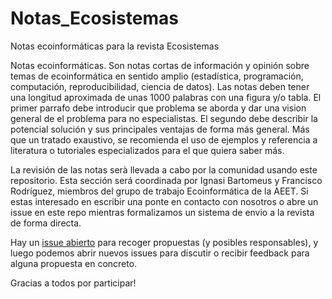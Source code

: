 # Notas_Ecosistemas
Notas ecoinformáticas para la revista Ecosistemas

Notas ecoinformáticas. Son notas cortas de información y opinión sobre temas de ecoinformática en sentido amplio (estadística, programación, computación, reproducibilidad, ciencia de datos). Las notas deben tener una longitud aproximada de unas 1000 palabras con una figura y/o tabla. El primer parrafo debe introducir que problema se aborda y dar una vision general de el problema para no especialistas. El segundo debe describir la potencial solución y sus principales ventajas de forma más general. Más que un tratado exaustivo, se recomienda el uso de ejemplos y referencia a literatura o tutoriales especializados para el que quiera saber más.

La revisión de las notas serà llevada a cabo por la comunidad usando este repositorio. Esta sección será coordinada por Ignasi Bartomeus y Francisco Rodríguez, miembros del grupo de trabajo Ecoinformática de la AEET. Si estas interesado en escribir una ponte en contacto con nosotros o abre un issue en este repo mientras formalizamos un sistema de envio a la revista de forma directa.

Hay un [issue abierto](https://github.com/ecoinfAEET/Notas_Ecosistemas/issues/1) para recoger propuestas (y posibles responsables), y luego podemos abrir nuevos issues para discutir o recibir feedback para alguna propuesta en concreto.

Gracias a todos por participar!

